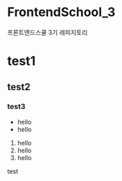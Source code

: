 # FrontendSchool_3
프론트엔드스쿨 3기 레피지토리

# test1
## test2
### test3

* hello
* hello

1. hello
2. hello
3. hello

test